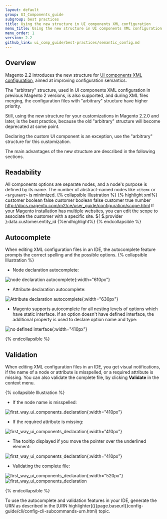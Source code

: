 ```yaml
---
layout: default
group: UI_Components_guide
subgroup: best practices
title: Using the new structure in UI components XML configuration
menu_title: Using the new structure in UI components XML configuration
menu_order: 1
version: 2.2
github_link: ui_comp_guide/best-practices/semantic_config.md
---
```


## Overview
Magento 2.2 introduces the new structure for [UI components XML configuration]({{page.baseurl}}ui_comp_guide/concepts/ui_comp_xmldeclaration_concept.html), aimed at improving configuration semantics. 

The "arbitrary" structure, used in UI components XML configuration in previous Magento 2 versions, is also supported, and during XML files merging, the configuration files with "arbitrary" structure have higher priority.

Still, using the new structure for your customizations in Magento 2.2.0 and later, is the best practice, because the old "arbitrary" structure will become deprecated at some point.

<div class="bs-callout bs-callout-info" id="info_structure_except" markdown="1">
Declaring the custom UI component is an exception, use the "arbitrary" structure for this customization.
</div>

The main advantages of the new structure are described in the following sections.

## Readability 
All components options are separate nodes, and a node's purpose is defined by its name. The number of abstract-named nodes like `<item>` or `<argument>` is minimized. 
{% collapsible Illustration %}
{% highlight xml%}
<field name="default_billing" formElement="checkbox">
    <argument name="data" xsi:type="array">
        <item name="config" xsi:type="array">
            <item name="source" xsi:type="string">customer</item>
        </item>
    </argument>
    <settings>
        <dataType>boolean</dataType>
        <visible>false</visible>
    </settings>
</field>
<field name="default_shipping" formElement="checkbox">
    <argument name="data" xsi:type="array">
        <item name="config" xsi:type="array">
            <item name="source" xsi:type="string">customer</item>
        </item>
    </argument>
    <settings>
        <dataType>boolean</dataType>
        <visible>false</visible>
    </settings>
</field>
<field name="website_id" component="Magento_Ui/js/form/element/website" formElement="select">
    <argument name="data" xsi:type="array">
        <item name="config" xsi:type="array">
            <item name="source" xsi:type="string">customer</item>
        </item>
    </argument>
    <settings>
        <validation>
            <rule name="required-entry" xsi:type="boolean">true</rule>
        </validation>
        <dataType>number</dataType>
        <tooltip>
            <link>http://docs.magento.com/m2/ce/user_guide/configuration/scope.html</link>
            <description translate="true">If your Magento installation has multiple websites, you can edit the scope to associate the customer with a specific site.</description>
        </tooltip>
        <imports>
            <link name="customerId">${ $.provider }:data.customer.entity_id</link>
        </imports>
    </settings>
</field>
{%endhighlight%}
{% endcollapsible %}

## Autocomplete
When editing XML configuration files in an IDE, the autocomplete feature prompts the correct spelling and the possible options. 
{% collapsible Illustration %}

* Node declaration autocomplete:

![node declaration autocomplete]({{site.baseurl}}common/images/ui_comps/autocomplete1.png){:width="610px"}

* Attribute declaration autocomplete:

![Attribute declaration autocomplete]({{site.baseurl}}common/images/ui_comps/autocomplete1.png){:width="630px"}

* Magento supports autocomplete for all nesting levels of options which have static interface. If an option doesn't have defined interface, the additional property is used to declare option name and type:

![no defined interface]({{site.baseurl}}common/images/ui_comps/no_type.png){:width="410px"}

{% endcollapsible %}

## Validation

When editing XML configuration files in an IDE, you get visual notifications, if the name of a node or attribute is misspelled, or a required attribute is missing. You can also validate the complete file, by clicking **Validate** in the context menu.

{% collapsible Illustration %}
* If the node name is misspelled:

![first_way_ui_components_declaration]({{site.baseurl}}common/images/ui_comps/validation1.png){:width="410px"}

* If the required attribute is missing:

![first_way_ui_components_declaration]({{site.baseurl}}common/images/ui_comps/validation2.png){:width="410px"}

* The tooltip displayed if you move the pointer over the underlined element:

![first_way_ui_components_declaration]({{site.baseurl}}common/images/ui_comps/validation3.png){:width="410px"}

* Validating the complete file:

![first_way_ui_components_declaration]({{site.baseurl}}common/images/ui_comps/validation_file.png){:width="520px"}
![first_way_ui_components_declaration]({{site.baseurl}}common/images/ui_comps/validation_messages.png)

{% endcollapsible %}

<div class="bs-callout bs-callout-info" id="info" markdown="1">
To use the autocomplete and validation features in your IDE, generate the URN as described in the [URN highlighter]({{page.baseurl}}config-guide/cli/config-cli-subcommands-urn.html) topic.
</div>

